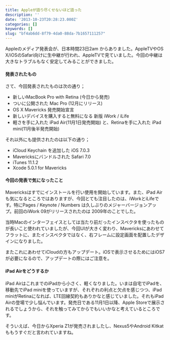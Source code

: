 ```yaml
---
title: Appleが語り尽くせないほど語った
description: ''
date: '2013-10-23T20:28:23.000Z'
categories: []
keywords: []
slug: "bf4ab6dd-8f79-4da0-88da-7b1657111257"
---
```

Appleのメディア発表会が、日本時間23日2am からありました。AppleTVやOS X/iOSのSafari向けに生中継が行われ、AppleTVで見ていました。今回の中継は大きなトラブルもなく安定してみることができました。

#### 発表されたもの

さて、今回発表されたものは次の通り；

*   新しいMacBook Pro with Retina (今日から発売)
*   ついに公開された Mac Pro (12月にリリース)
*   OS X Mavericks 発売開始宣言
*   新しいデバイスを購入すると無料になる 新版 iWork / iLife
*   軽さを手に入れた iPad Air(11月1日発売開始) と、Retinaを手に入れた iPad mini(11月後半発売開始)

それ以外にも提供されたのは以下の通り；

*   iCloud Keychain を追加した iOS 7.0.3
*   Mavericksにバンドルされた Safari 7.0
*   iTunes 11.1.2
*   Xcode 5.0.1 for Mavericks

#### 今回の発表で気になったこと

Mavericksはすでにインストールを行い使用を開始しています。また、iPad Airも気になるところではありますが、今回とても注目したのは、iWorkとiLifeです。特にPages / Keynote / Numbers は久しぶりのメジャーバージョンアップ。前回のiWork 09がリリースされたのは 2009年のことでした。

当時Macのインターフェイスとしては当たり前だったインスペクタを使ったものが長いこと使われていましたが、今回UIが大きく変わり、Mavericksにあわせてフラットに、またインスペクタではなく、右フレームに設定画面を配置したデザインになりました。

またこれにあわせてiCloudの方もアップデート。iOSで表示させるためにはiOS7が必要になるので、アップデートの際にはご注意を。

#### iPad Airをどうするか

iPad AirはこれまでのiPadから小さく、軽くなりました。いまは自宅でiPadを、移動先でiPad miniを使っていますが、それぞれの利点と欠点を感じつつ、iPad miniがRetinaになれば、LTE回線契約もありかなと感じていました。それもiPad Airの登場で少し悩んでいます。発売日である11月1日以降、Apple Storeで展示されるでしょうから、それを触ってみてからでもいいかなと考えているところです。

そういえば、今日からXperia Z1が発売されましたし、Nexus5やAndroid Kitkatももうすぐだと言われていますね。